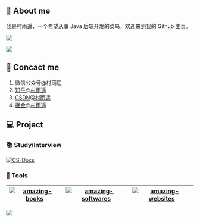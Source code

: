 ## 👋 About me

我是村雨遥，一个希望从事 Java 后端开发的菜鸟，欢迎来到我的 Github 主页。

[![](https://github-readme-stats.vercel.app/api?username=cunyu1943&count_private=true&show_icons=true&theme=tokyonight)](https://github.com/cunyu1943)

[![](https://github-readme-stats.vercel.app/api/top-langs/?username=cunyu1943&layout=compact&theme=tokyonight)](https://github.com/cunyu1943/)

## 📲 Concact me

1. 微信公众号@村雨遥
2. [知乎@村雨遥](https://www.zhihu.com/people/cunyu1943)
3. [CSDN@村雨遥](https://blog.csdn.net/github_39655029)
4. [掘金@村雨遥](https://juejin.cn/user/747323637904519)

## 💻 Project

### 📚 Study/Interview

[![CS-Docs](https://github-readme-stats.vercel.app/api/pin/?username=cunyu1943&repo=CS-Docs&theme=dark)](https://github.com/cunyu1943/CS-Docs)


### 🔧 Tools

|[![amazing-books](https://github-readme-stats.vercel.app/api/pin/?username=cunyu1943&repo=amazing-books&theme=dark)](https://github.com/cunyu1943/amazing-books) | [![amazing-softwares](https://github-readme-stats.vercel.app/api/pin/?username=cunyu1943&repo=amazing-softwares&theme=dark)](https://github.com/cunyu1943/amazing-softwares) | [![amazing-websites](https://github-readme-stats.vercel.app/api/pin/?username=cunyu1943&repo=amazing-websites&theme=dark)](https://github.com/cunyu1943/amazing-websites)|
|-------------------|-------------------|:-----------------:|








![](https://gitee.com/cunyu1943/images/raw/master/ImgsUbuntu/20200510234310.png)
